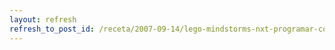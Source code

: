 ```yaml
---
layout: refresh
refresh_to_post_id: /receta/2007-09-14/lego-mindstorms-nxt-programar-con-nxc
---
```

